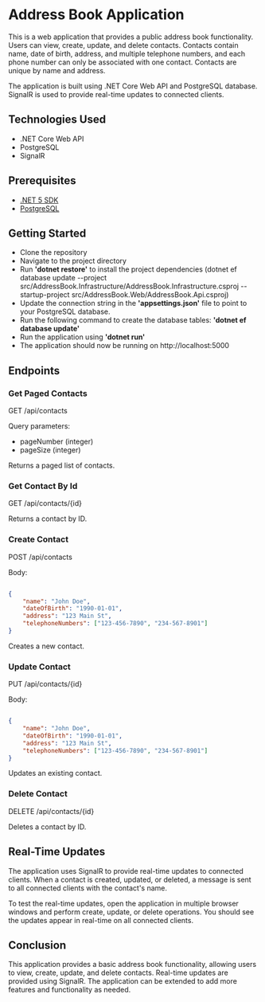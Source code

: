 # Address Book Application
This is a web application that provides a public address book functionality. Users can view, create, update, and delete contacts. Contacts contain name, date of birth, address, and multiple telephone numbers, and each phone number can only be associated with one contact. Contacts are unique by name and address.

The application is built using .NET Core Web API and PostgreSQL database. SignalR is used to provide real-time updates to connected clients.

## Technologies Used
- .NET Core Web API
- PostgreSQL
- SignalR
## Prerequisites
- [.NET 5 SDK](https://dotnet.microsoft.com/en-us/download/dotnet/5.0)
- [PostgreSQL](https://www.postgresql.org/download/)
## Getting Started
- Clone the repository
- Navigate to the project directory
- Run **'dotnet restore'** to install the project dependencies
(dotnet ef database update --project src/AddressBook.Infrastructure/AddressBook.Infrastructure.csproj --startup-project src/AddressBook.Web/AddressBook.Api.csproj)
- Update the connection string in the **'appsettings.json'** file to point to your PostgreSQL database.
- Run the following command to create the database tables: **'dotnet ef database update'**
- Run the application using **'dotnet run'**
- The application should now be running on http://localhost:5000

## Endpoints
### Get Paged Contacts
GET /api/contacts

Query parameters:

- pageNumber (integer)
- pageSize (integer)

Returns a paged list of contacts.

### Get Contact By Id
GET /api/contacts/{id}

Returns a contact by ID.

### Create Contact
POST /api/contacts

Body:
```json

{
    "name": "John Doe",
    "dateOfBirth": "1990-01-01",
    "address": "123 Main St",
    "telephoneNumbers": ["123-456-7890", "234-567-8901"]
}

```
Creates a new contact.


### Update Contact
PUT /api/contacts/{id}

Body:
```json

{
    "name": "John Doe",
    "dateOfBirth": "1990-01-01",
    "address": "123 Main St",
    "telephoneNumbers": ["123-456-7890", "234-567-8901"]
}

```
Updates an existing contact.

### Delete Contact
DELETE /api/contacts/{id}

Deletes a contact by ID.

## Real-Time Updates
The application uses SignalR to provide real-time updates to connected clients. When a contact is created, updated, or deleted, a message is sent to all connected clients with the contact's name.

To test the real-time updates, open the application in multiple browser windows and perform create, update, or delete operations. You should see the updates appear in real-time on all connected clients.

## Conclusion
This application provides a basic address book functionality, allowing users to view, create, update, and delete contacts. Real-time updates are provided using SignalR. The application can be extended to add more features and functionality as needed.
 